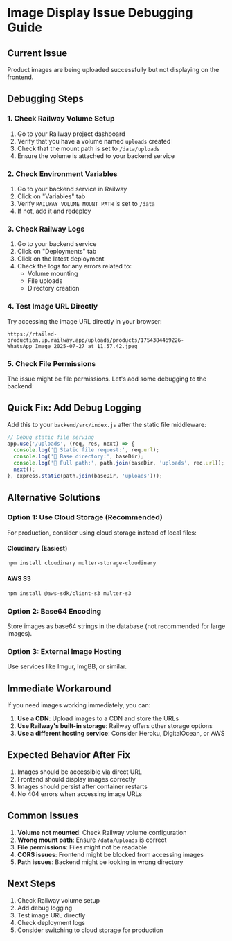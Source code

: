 # Image Display Issue Debugging Guide

## Current Issue
Product images are being uploaded successfully but not displaying on the frontend.

## Debugging Steps

### 1. Check Railway Volume Setup
1. Go to your Railway project dashboard
2. Verify that you have a volume named `uploads` created
3. Check that the mount path is set to `/data/uploads`
4. Ensure the volume is attached to your backend service

### 2. Check Environment Variables
1. Go to your backend service in Railway
2. Click on "Variables" tab
3. Verify `RAILWAY_VOLUME_MOUNT_PATH` is set to `/data`
4. If not, add it and redeploy

### 3. Check Railway Logs
1. Go to your backend service
2. Click on "Deployments" tab
3. Click on the latest deployment
4. Check the logs for any errors related to:
   - Volume mounting
   - File uploads
   - Directory creation

### 4. Test Image URL Directly
Try accessing the image URL directly in your browser:
```
https://rtailed-production.up.railway.app/uploads/products/1754384469226-WhatsApp_Image_2025-07-27_at_11.57.42.jpeg
```

### 5. Check File Permissions
The issue might be file permissions. Let's add some debugging to the backend:

## Quick Fix: Add Debug Logging

Add this to your `backend/src/index.js` after the static file middleware:

```javascript
// Debug static file serving
app.use('/uploads', (req, res, next) => {
  console.log('📁 Static file request:', req.url);
  console.log('📁 Base directory:', baseDir);
  console.log('📁 Full path:', path.join(baseDir, 'uploads', req.url));
  next();
}, express.static(path.join(baseDir, 'uploads')));
```

## Alternative Solutions

### Option 1: Use Cloud Storage (Recommended)
For production, consider using cloud storage instead of local files:

#### Cloudinary (Easiest)
```bash
npm install cloudinary multer-storage-cloudinary
```

#### AWS S3
```bash
npm install @aws-sdk/client-s3 multer-s3
```

### Option 2: Base64 Encoding
Store images as base64 strings in the database (not recommended for large images).

### Option 3: External Image Hosting
Use services like Imgur, ImgBB, or similar.

## Immediate Workaround

If you need images working immediately, you can:

1. **Use a CDN**: Upload images to a CDN and store the URLs
2. **Use Railway's built-in storage**: Railway offers other storage options
3. **Use a different hosting service**: Consider Heroku, DigitalOcean, or AWS

## Expected Behavior After Fix

1. Images should be accessible via direct URL
2. Frontend should display images correctly
3. Images should persist after container restarts
4. No 404 errors when accessing image URLs

## Common Issues

1. **Volume not mounted**: Check Railway volume configuration
2. **Wrong mount path**: Ensure `/data/uploads` is correct
3. **File permissions**: Files might not be readable
4. **CORS issues**: Frontend might be blocked from accessing images
5. **Path issues**: Backend might be looking in wrong directory

## Next Steps

1. Check Railway volume setup
2. Add debug logging
3. Test image URL directly
4. Check deployment logs
5. Consider switching to cloud storage for production 